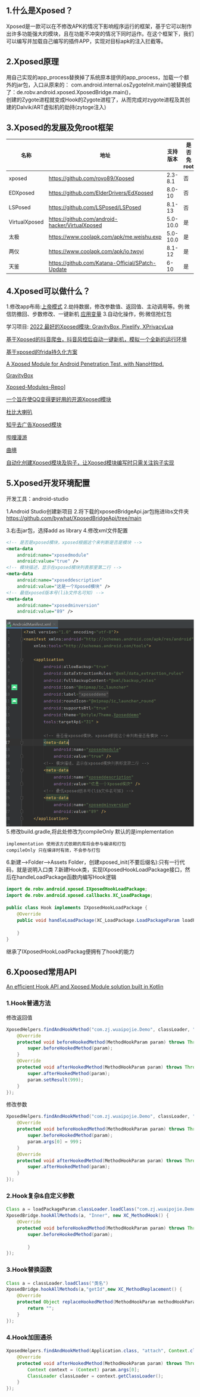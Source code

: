 ## 1.什么是Xposed？

Xposed是一款可以在不修改APK的情况下影响程序运行的框架，基于它可以制作出许多功能强大的模块，且在功能不冲突的情况下同时运作。在这个框架下，我们可以编写并加载自己编写的插件APP，实现对目标apk的注入拦截等。

## 2.Xposed原理

用自己实现的app_process替换掉了系统原本提供的app_process，加载一个额外的jar包，入口从原来的：  com.android.internal.osZygoteInit.main()被替换成了：de.robv.android.xposed.XposedBridge.main()，  
创建的Zygote进程就变成Hook的Zygote进程了，从而完成对zygote进程及其创建的Dalvik/ART虚拟机的劫持(zytoge注入)


## 3.Xposed的发展及免root框架


| 名称          | 地址                                            | 支持版本 | 是否免root |
| ------------- | ----------------------------------------------- | -------- | ---------- |
| xposed        | https://github.com/rovo89/Xposed                | 2.3-8.1  | 否         |
| EDXposed      | https://github.com/ElderDrivers/EdXposed        | 8.0-10   | 否         |
| LSPosed       | https://github.com/LSPosed/LSPosed              | 8.1-13   | 否         |
| VirtualXposed | https://github.com/android-hacker/VirtualXposed | 5.0-10.0 | 是         |
| 太极          | https://www.coolapk.com/apk/me.weishu.exp       | 5.0-10.0 | 是         |
| 两仪          | https://www.coolapk.com/apk/io.twoyi            | 8.1-12   | 是         |
| 天鉴              | https://github.com/Katana-Official/SPatch-Update                                                | 6-10         |  是          |



## 4.Xposed可以做什么？

1.修改app布局:[上帝模式](https://github.com/kaisar945/Xposed-GodMode)
2.劫持数据，修改参数值、返回值、主动调用等。例:微信防撤回、步数修改、一键新机
[应用变量](https://github.com/kingsollyu/AppEnv)
3.自动化操作，例:微信抢红包

学习项目:
[2022 最好的Xposed模块: GravityBox, Pixelify, XPrivacyLua](https://www.xda-developers.com/best-xposed-modules/)

[基于Xposed的抖音爬虫，抖音风控后自动一键新机，模拟一个全新的运行环境](https://github.com/Lstaynight/xposed-dy)

[基于xposed的frida持久化方案](https://github.com/svengong/xcubebase)

[A Xposed Module for Android Penetration Test, with NanoHttpd.](https://github.com/monkeylord/XServer)

[GravityBox](https://github.com/GravityBox/GravityBox)

[Xposed-Modules-Repo](https://github.com/Xposed-Modules-Repo)]

[一个旨在使QQ变得更好用的开源Xposed模块](https://github.com/ferredoxin/QNotified)

[杜比大喇叭](https://github.com/nining377/dolby_beta)

[知乎去广告Xposed模块](https://github.com/shatyuka/Zhiliao)

[哔哩漫游](https://github.com/yujincheng08/BiliRoaming)

[曲境](https://github.com/Mocha-L/QuJing)

[自动化创建Xposed模块及钩子，让Xposed模块编写时只需关注钩子实现](https://github.com/monkeylord/XposedTemplateForAS)

## 5.Xposed开发环境配置

开发工具：android-studio

1.Android Studio创建新项目
2.将下载的xposedBridgeApi.jar包拖进libs文件夹
<https://github.com/bywhat/XposedBridgeApi/tree/main>

3.右击jar包，选择add as library
4.修改xml文件配置
```xml
<!-- 是否是xposed模块，xposed根据这个来判断是否是模块 -->
<meta-data
    android:name="xposedmodule"
    android:value="true" />
<!-- 模块描述，显示在xposed模块列表那里第二行 -->
<meta-data
    android:name="xposeddescription"
    android:value="这是一个Xposed模块" />
<!-- 最低xposed版本号(lib文件名可知) -->
<meta-data
    android:name="xposedminversion"
    android:value="89" />
```
![](.topwrite/assets/image_1741683470054.png)
5.修改build.gradle,将此处修改为compileOnly 默认的是implementation
```
implementation 使用该方式依赖的库将会参与编译和打包
compileOnly 只在编译时有效，不会参与打包
```
6.新建-->Folder-->Assets Folder，创建xposed_init(不要后缀名):只有一行代码，就是说明入口类
7.新建Hook类，实现IXposedHookLoadPackage接口，然后在handleLoadPackage函数内编写Hook逻辑
```java
import de.robv.android.xposed.IXposedHookLoadPackage; 
import de.robv.android.xposed.callbacks.XC_LoadPackage;

public class Hook implements IXposedHookLoadPackage {
    @Override
    public void handleLoadPackage(XC_LoadPackage.LoadPackageParam loadPackageParam) throws Throwable {
        
    }
}
```
继承了IXposedHookLoadPackag便拥有了hook的能力
## 6.Xpoosed常用API

[An efficient Hook API and Xposed Module solution built in Kotlin](https://github.com/fankes/YukiHookAPI)

### 1.Hook普通方法
修改返回值
```java
XposedHelpers.findAndHookMethod("com.zj.wuaipojie.Demo", classLoader, "getPublicInt", new XC_MethodHook() {
    @Override
    protected void beforeHookedMethod(MethodHookParam param) throws Throwable {
        super.beforeHookedMethod(param);
    }
    @Override
    protected void afterHookedMethod(MethodHookParam param) throws Throwable {
        super.afterHookedMethod(param);
        param.setResult(999);
    }
});

```
修改参数
```java
XposedHelpers.findAndHookMethod("com.zj.wuaipojie.Demo", classLoader, "setPublicInt", int.class, new XC_MethodHook() {
    @Override
    protected void beforeHookedMethod(MethodHookParam param) throws Throwable {
        super.beforeHookedMethod(param);
        param.args[0] = 999；
    }
    @Override
    protected void afterHookedMethod(MethodHookParam param) throws Throwable {
        super.afterHookedMethod(param);
    }
});

```

### 2.Hook复杂&自定义参数

```java
Class a = loadPackageParam.classLoader.loadClass("com.zj.wuaipojie.Demo");
XposedBridge.hookAllMethods(a, "Inner", new XC_MethodHook() {
    @Override
    protected void beforeHookedMethod(MethodHookParam param) throws Throwable {
        super.beforeHookedMethod(param);
        
        }
});

```


### 3.Hook替换函数
```java
Class a = classLoader.loadClass("类名")
XposedBridge.hookAllMethods(a,"getId",new XC_MethodReplacement() {  
    @Override  
    protected Object replaceHookedMethod(MethodHookParam methodHookParam) throws Throwable {  
        return "";  
    }  
});

```


### 4.Hook加固通杀
```java
XposedHelpers.findAndHookMethod(Application.class, "attach", Context.class, new XC_MethodHook() {  
    @Override  
    protected void afterHookedMethod(MethodHookParam param) throws Throwable {  
        Context context = (Context) param.args[0];  
        ClassLoader classLoader = context.getClassLoader();  
    }  
});

```

